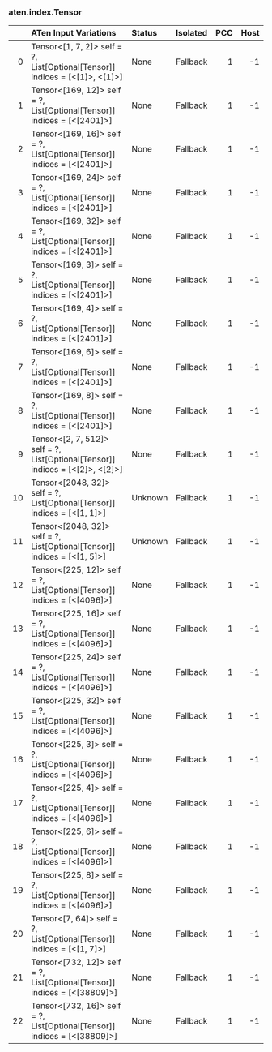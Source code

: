 ### aten.index.Tensor
|    | ATen Input Variations                                                            | Status   | Isolated   |   PCC |   Host |
|---:|:---------------------------------------------------------------------------------|:---------|:-----------|------:|-------:|
|  0 | Tensor<[1, 7, 2]> self = ?,<br>List[Optional[Tensor]] indices = [<[1]>, <[1]>]   | None     | Fallback   |     1 |     -1 |
|  1 | Tensor<[169, 12]> self = ?,<br>List[Optional[Tensor]] indices = [<[2401]>]       | None     | Fallback   |     1 |     -1 |
|  2 | Tensor<[169, 16]> self = ?,<br>List[Optional[Tensor]] indices = [<[2401]>]       | None     | Fallback   |     1 |     -1 |
|  3 | Tensor<[169, 24]> self = ?,<br>List[Optional[Tensor]] indices = [<[2401]>]       | None     | Fallback   |     1 |     -1 |
|  4 | Tensor<[169, 32]> self = ?,<br>List[Optional[Tensor]] indices = [<[2401]>]       | None     | Fallback   |     1 |     -1 |
|  5 | Tensor<[169, 3]> self = ?,<br>List[Optional[Tensor]] indices = [<[2401]>]        | None     | Fallback   |     1 |     -1 |
|  6 | Tensor<[169, 4]> self = ?,<br>List[Optional[Tensor]] indices = [<[2401]>]        | None     | Fallback   |     1 |     -1 |
|  7 | Tensor<[169, 6]> self = ?,<br>List[Optional[Tensor]] indices = [<[2401]>]        | None     | Fallback   |     1 |     -1 |
|  8 | Tensor<[169, 8]> self = ?,<br>List[Optional[Tensor]] indices = [<[2401]>]        | None     | Fallback   |     1 |     -1 |
|  9 | Tensor<[2, 7, 512]> self = ?,<br>List[Optional[Tensor]] indices = [<[2]>, <[2]>] | None     | Fallback   |     1 |     -1 |
| 10 | Tensor<[2048, 32]> self = ?,<br>List[Optional[Tensor]] indices = [<[1, 1]>]      | Unknown  | Fallback   |     1 |     -1 |
| 11 | Tensor<[2048, 32]> self = ?,<br>List[Optional[Tensor]] indices = [<[1, 5]>]      | Unknown  | Fallback   |     1 |     -1 |
| 12 | Tensor<[225, 12]> self = ?,<br>List[Optional[Tensor]] indices = [<[4096]>]       | None     | Fallback   |     1 |     -1 |
| 13 | Tensor<[225, 16]> self = ?,<br>List[Optional[Tensor]] indices = [<[4096]>]       | None     | Fallback   |     1 |     -1 |
| 14 | Tensor<[225, 24]> self = ?,<br>List[Optional[Tensor]] indices = [<[4096]>]       | None     | Fallback   |     1 |     -1 |
| 15 | Tensor<[225, 32]> self = ?,<br>List[Optional[Tensor]] indices = [<[4096]>]       | None     | Fallback   |     1 |     -1 |
| 16 | Tensor<[225, 3]> self = ?,<br>List[Optional[Tensor]] indices = [<[4096]>]        | None     | Fallback   |     1 |     -1 |
| 17 | Tensor<[225, 4]> self = ?,<br>List[Optional[Tensor]] indices = [<[4096]>]        | None     | Fallback   |     1 |     -1 |
| 18 | Tensor<[225, 6]> self = ?,<br>List[Optional[Tensor]] indices = [<[4096]>]        | None     | Fallback   |     1 |     -1 |
| 19 | Tensor<[225, 8]> self = ?,<br>List[Optional[Tensor]] indices = [<[4096]>]        | None     | Fallback   |     1 |     -1 |
| 20 | Tensor<[7, 64]> self = ?,<br>List[Optional[Tensor]] indices = [<[1, 7]>]         | None     | Fallback   |     1 |     -1 |
| 21 | Tensor<[732, 12]> self = ?,<br>List[Optional[Tensor]] indices = [<[38809]>]      | None     | Fallback   |     1 |     -1 |
| 22 | Tensor<[732, 16]> self = ?,<br>List[Optional[Tensor]] indices = [<[38809]>]      | None     | Fallback   |     1 |     -1 |

